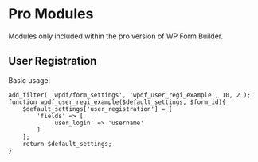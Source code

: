 # Pro Modules

Modules only included within the pro version of WP Form Builder.

## User Registration

Basic usage:
```
add_filter( 'wpdf/form_settings', 'wpdf_user_regi_example', 10, 2 );
function wpdf_user_regi_example($default_settings, $form_id){
	$default_settings['user_registration'] = [
		'fields' => [
			'user_login' => 'username'
		]
	];
	return $default_settings;
}
```
